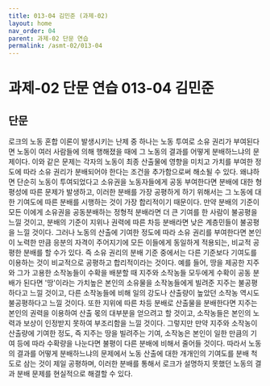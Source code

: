 ```yaml
---
title: 013-04 김민준 (과제-02)
layout: home
nav_order: 04
parent: 과제-02 단문 연습
permalink: /asmt-02/013-04
---
```


# 과제-02 단문 연습 013-04 김민준 

## 단문

로크의 노동 혼합 이론이 발생시키는 난제 중 하나는 노동 투여로 소유 권리가 부여된다면 노동이 여러 사람들에 의해 행해졌을 때에 그 노동의 결과를 어떻게 분배하느냐의 문제이다. 이와 같은 문제는 각자의 노동이 최종 산출물에 영향을 미치고 가치를 부여한 정도에 따라 소유 권리가 분배되어야 한다는 조건을 추가함으로써 해소될 수 있다. 왜냐하면 단순히 노동이 투여되었다고 소유권을 노동자들에게 공동 부여한다면 분배에 대한 형평성에 따른 문제가 발생하고, 이러한 분배를 가장 공평하게 하기 위해서는 그 노동에 대한 기여도에 따른 분배를 시행하는 것이 가장 합리적이기 때문이다. 만약 분배의 기준이 모든 이에게 소유권을 공동분배하는 정형적 분배라면 더 큰 기여를 한 사람이 불공평을 느낄 것이고, 분배의 기준이 지위나 권력에 따른 차등 분배라면 낮은 계층민들이 불공평을 느낄 것이다. 그러나 노동의 산출에 기여한 정도에 따라 소유 권리를 부여한다면 본인이 노력한 만큼 응분의 자격이 주어지기에 모든 이들에게 동일하게 적용되는, 비교적 공평한 분배를 할 수가 있다. 즉 소유 권리의 분배 기준 중에서는 다른 기준보다 기여도를 이용하는 것이 비교적으로 공평하고 합리적이라는 것이다. 예를 들어, 땅을 제공한 지주와 그가 고용한 소작농들이 수확을 배분할 때 지주와 소작농들 모두에게 수확이 공동 분배가 된다면 '땅'이라는 가치높은 본인의 소유물을 소작농들에게 빌려준 지주는 불공평하다고 느낄 것이고, 다른 소작농들에 비해 일의 강도나 산출량이 높았던 소작농 역시도 불공평하다고 느낄 것이다. 또한 지위에 따른 차등 분배로 산출물을 분배한다면 지주는 본인의 권력을 이용하여 산출 몫의 대부분을 얻으려고 할 것이고, 소작농들은 본인의 노력과 보상이 인정받지 못하여 부조리함을 느낄 것이다. 그렇지만 만약 지주와 소작농이 산출량에 기여한 정도, 즉 지주는 땅을 빌려주는 기여, 소작농은 본인이 일한 만큼의 기여 등에 따라 수확량을 나눈다면 불평이 다른 분배에 비해서 줄어들 것이다. 따라서 노동의 결과를 어떻게 분배하느냐의 문제에서 노동 산출에 대한 개개인의 기여도를 분배 척도로 삼는 것이 제일 공평하며, 이러한 분배를 통해서 로크가 설명하지 못했던 노동의 결과 분배 문제를 현실적으로 해결할 수 있다.